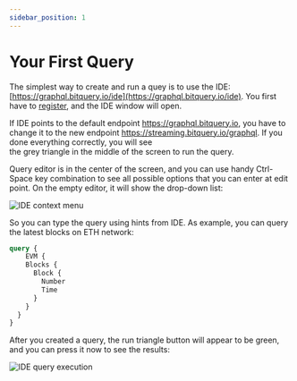 ```yaml
---
sidebar_position: 1
---
```


# Your First Query

The simplest way to create and run a quey is to use the IDE: [https://graphql.bitquery.io/ide](https://graphql.bitquery.io/ide).
You first have to [register](/docs/ide/login), and the IDE window will open.

If IDE points to the default endpoint https://graphql.bitquery.io, you have to change it to the new endpoint
https://streaming.bitquery.io/graphql. If you done everything correctly, you will see\
the grey triangle in the middle of the screen to run the query.

Query editor is in the center of the screen, and you can use handy Ctrl-Space key
combination to see all possible options that you can enter at edit point. On the empty 
editor, it will show the drop-down list:

![IDE context menu](/img/ide/context_menu.png)

So you can type the query using hints from IDE. As example, you can
query the latest blocks on ETH network:

```graphql
query {
	EVM {
    Blocks {
      Block {
        Number
        Time
      }
    }
  }
}
```

After you created a query, the run triangle button will appear to be green, 
and you can press it now to see the results:

![IDE query execution](/img/ide/query_execution.png)


